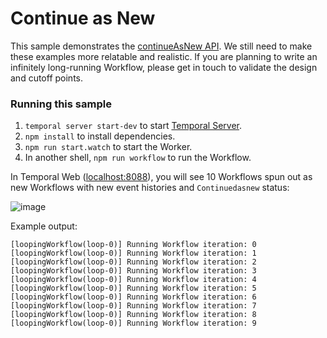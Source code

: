 # Continue as New

This sample demonstrates the [continueAsNew API](https://docs.temporal.io/typescript/workflows/#the-continueasnew-api). We still need to make these examples more relatable and realistic. If you are planning to write an infinitely long-running Workflow, please get in touch to validate the design and cutoff points.

### Running this sample

1. `temporal server start-dev` to start [Temporal Server](https://github.com/temporalio/cli/#installation).
2. `npm install` to install dependencies.
3. `npm run start.watch` to start the Worker.
4. In another shell, `npm run workflow` to run the Workflow.

In Temporal Web ([localhost:8088](http://localhost:8088)), you will see 10 Workflows spun out as new Workflows with new event histories and `Continuedasnew` status:

![image](https://user-images.githubusercontent.com/6764957/139667701-25369e04-5cad-4721-bbff-3d12bf8bfd66.png)

Example output:

```
[loopingWorkflow(loop-0)] Running Workflow iteration: 0
[loopingWorkflow(loop-0)] Running Workflow iteration: 1
[loopingWorkflow(loop-0)] Running Workflow iteration: 2
[loopingWorkflow(loop-0)] Running Workflow iteration: 3
[loopingWorkflow(loop-0)] Running Workflow iteration: 4
[loopingWorkflow(loop-0)] Running Workflow iteration: 5
[loopingWorkflow(loop-0)] Running Workflow iteration: 6
[loopingWorkflow(loop-0)] Running Workflow iteration: 7
[loopingWorkflow(loop-0)] Running Workflow iteration: 8
[loopingWorkflow(loop-0)] Running Workflow iteration: 9
```
